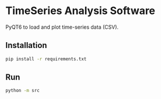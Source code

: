 # TimeSeries Analysis Software

PyQT6 to load and plot time-series data (CSV).

## Installation

```bash
pip install -r requirements.txt
```

## Run

```bash
python -m src
```
